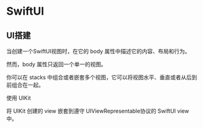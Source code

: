 # SwiftUI

## UI搭建

当创建一个SwiftUI视图时，在它的 body 属性中描述它的内容、布局和行为。

然而，body 属性只返回一个单一的视图。

你可以在 stacks 中组合或者嵌套多个视图，它可以将视图水平、垂直或者从后到前组合在一起。



使用 UIKit

将 UIKit 创建的 view 嵌套到遵守 UIViewRepresentable协议的 SwiftUI view中。

